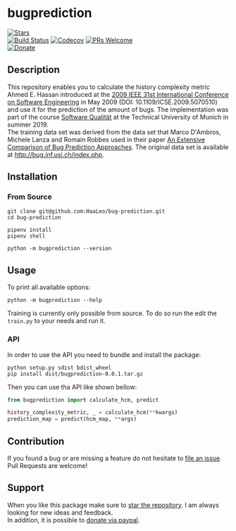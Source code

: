# bugprediction

[![Stars](https://img.shields.io/github/stars/HaaLeo/bug-prediction.svg?label=Stars&logo=github&style=flat-square)](https://github.com/HaaLeo/bug-prediction/stargazers)  
[![Build Status](https://img.shields.io/travis/HaaLeo/bug-prediction/master.svg?style=flat-square)](https://travis-ci.org/HaaLeo/bug-prediction) [![Codecov](https://img.shields.io/codecov/c/github/HaaLeo/bug-prediction.svg?style=flat-square)](https://codecov.io/gh/HaaLeo/bug-prediction) [![PRs Welcome](https://img.shields.io/badge/PRs-welcome-brightgreen.svg?style=flat-square)](http://makeapullrequest.com)  
[![Donate](https://img.shields.io/badge/☕️-Buy%20Me%20a%20Coffee-blue.svg?&style=flat-square)](https://www.paypal.me/LeoHanisch/3eur)

## Description

This repository enables you to calculate the history complexity metric Ahmed E. Hassan introduced at the [2009 IEEE 31st International Conference on Software Engineering](https://ieeexplore.ieee.org/document/5070510) in May 2009 (DOI: 10.1109/ICSE.2009.5070510) and use it for the prediction of the amount of bugs.
The implementation was part of the course [Software Qualität](https://campus.tum.de/tumonline/wbLv.wbShowLVDetail?pStpSpNr=950402174) at the Technical University of Munich in summer 2019.  
The training data set was derived from the data set that Marco D'Ambros, Michele Lanza and Romain Robbes used in their paper [An Extensive Comparison of Bug Prediction Approaches](https://ieeexplore.ieee.org/document/5463279). The original data set is available at http://bug.inf.usi.ch/index.php.

## Installation

### From Source

```
git clone git@github.com:HaaLeo/bug-prediction.git
cd bug-prediction

pipenv install
pipenv shell

python -m bugprediction --version
```

## Usage

To print all available options:

```
python -m bugprediction --help
```

Training is currently only possible from source. To do so run the edit the `train.py` to your needs and run it.


### API
In order to use the API you need to bundle and install the package:

```
python setup.py sdist bdist_wheel
pip install dist/bugprediction-0.0.1.tar.gz
```

Then you can use tha API like shown bellow:

```python
from bugprediction import calculate_hcm, predict

history_complexity_metric, _ = calculate_hcm(**kwargs)
prediction_map = predict(hcm_map, **args)
```

## Contribution

If you found a bug or are missing a feature do not hesitate to [file an issue](https://github.com/HaaLeo/bug-prediction/issues/new/choose).  
Pull Requests are welcome!

## Support
When you like this package make sure to [star the repository](https://github.com/HaaLeo/bug-prediction/stargazers). I am always looking for new ideas and feedback.  
In addition, it is possible to [donate via paypal](https://www.paypal.me/LeoHanisch/3eur).
